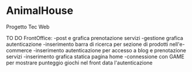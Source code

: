 ﻿# AnimalHouse
Progetto Tec Web

TO DO
FrontOffice:
-post e grafica prenotazione servizi
-gestione grafica autenticazione
-inserimento barra di ricerca per sezione di prodotti nell'e-commerce
-inserimento autenticazione per accesso a blog e prenotazione servizi
-inserimento grafica statica pagina home
-connessione con GAME per mostrare punteggio giochi nel front data l'autenticazione

